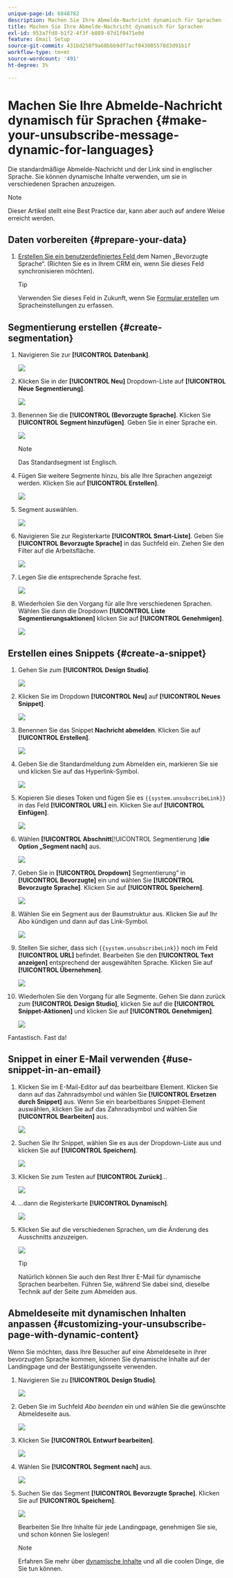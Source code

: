 ```yaml
---
unique-page-id: 6848782
description: Machen Sie Ihre Abmelde-Nachricht dynamisch für Sprachen - Marketo-Dokumente - Produktdokumentation
title: Machen Sie Ihre Abmelde-Nachricht dynamisch für Sprachen
exl-id: 953a7fd8-b1f2-4f3f-b889-87d1f0471e0d
feature: Email Setup
source-git-commit: 431bd258f9a68bbb9df7acf043085578d3d91b1f
workflow-type: tm+mt
source-wordcount: '491'
ht-degree: 3%

---
```


# Machen Sie Ihre Abmelde-Nachricht dynamisch für Sprachen {#make-your-unsubscribe-message-dynamic-for-languages}

Die standardmäßige Abmelde-Nachricht und der Link sind in englischer Sprache. Sie können dynamische Inhalte verwenden, um sie in verschiedenen Sprachen anzuzeigen.

>[!NOTE]
>
>Dieser Artikel stellt eine Best Practice dar, kann aber auch auf andere Weise erreicht werden.

## Daten vorbereiten {#prepare-your-data}

1. [Erstellen Sie ein benutzerdefiniertes Feld ](/help/marketo/product-docs/administration/field-management/create-a-custom-field-in-marketo.md) dem Namen „Bevorzugte Sprache“. (Richten Sie es in Ihrem CRM ein, wenn Sie dieses Feld synchronisieren möchten).

   >[!TIP]
   >
   >Verwenden Sie dieses Feld in Zukunft, wenn Sie [Formular erstellen](/help/marketo/product-docs/demand-generation/forms/creating-a-form/create-a-form.md) um Spracheinstellungen zu erfassen.

## Segmentierung erstellen {#create-segmentation}

1. Navigieren Sie zur **[!UICONTROL Datenbank]**.

   ![](assets/make-your-unsubscribe-message-dynamic-for-languages-1.png)

1. Klicken Sie in der **[!UICONTROL Neu]** Dropdown-Liste auf **[!UICONTROL Neue Segmentierung]**.

   ![](assets/make-your-unsubscribe-message-dynamic-for-languages-2.png)

1. Benennen Sie die **[!UICONTROL (Bevorzugte Sprache]**. Klicken Sie **[!UICONTROL Segment hinzufügen]**. Geben Sie in einer Sprache ein.

   ![](assets/make-your-unsubscribe-message-dynamic-for-languages-3.png)

   >[!NOTE]
   >
   >Das Standardsegment ist Englisch.

1. Fügen Sie weitere Segmente hinzu, bis alle Ihre Sprachen angezeigt werden. Klicken Sie auf **[!UICONTROL Erstellen]**.

   ![](assets/make-your-unsubscribe-message-dynamic-for-languages-4.png)

1. Segment auswählen.

   ![](assets/make-your-unsubscribe-message-dynamic-for-languages-5.png)

1. Navigieren Sie zur Registerkarte **[!UICONTROL Smart-Liste]**. Geben Sie **[!UICONTROL Bevorzugte Sprache]** in das Suchfeld ein. Ziehen Sie den Filter auf die Arbeitsfläche.

   ![](assets/make-your-unsubscribe-message-dynamic-for-languages-6.png)

1. Legen Sie die entsprechende Sprache fest.

   ![](assets/make-your-unsubscribe-message-dynamic-for-languages-7.png)

1. Wiederholen Sie den Vorgang für alle Ihre verschiedenen Sprachen. Wählen Sie dann die Dropdown **[!UICONTROL Liste Segmentierungsaktionen]** klicken Sie auf **[!UICONTROL Genehmigen]**.

   ![](assets/make-your-unsubscribe-message-dynamic-for-languages-8.png)

## Erstellen eines Snippets {#create-a-snippet}

1. Gehen Sie zum **[!UICONTROL Design Studio]**.

   ![](assets/make-your-unsubscribe-message-dynamic-for-languages-9.png)

1. Klicken Sie im Dropdown **[!UICONTROL Neu]** auf **[!UICONTROL Neues Snippet]**.

   ![](assets/make-your-unsubscribe-message-dynamic-for-languages-10.png)

1. Benennen Sie das Snippet **Nachricht abmelden**. Klicken Sie auf **[!UICONTROL Erstellen]**.

   ![](assets/make-your-unsubscribe-message-dynamic-for-languages-11.png)

1. Geben Sie die Standardmeldung zum Abmelden ein, markieren Sie sie und klicken Sie auf das Hyperlink-Symbol.

   ![](assets/make-your-unsubscribe-message-dynamic-for-languages-12.png)

1. Kopieren Sie dieses Token und fügen Sie es `{{system.unsubscribeLink}}` in das Feld **[!UICONTROL URL]** ein. Klicken Sie auf **[!UICONTROL Einfügen]**.

   ![](assets/make-your-unsubscribe-message-dynamic-for-languages-13.png)

1. Wählen **[!UICONTROL Abschnitt**[!UICONTROL  Segmentierung ]**die Option „Segment nach]** aus.

   ![](assets/make-your-unsubscribe-message-dynamic-for-languages-14.png)

1. Geben Sie in **[!UICONTROL Dropdown]** Segmentierung“ in **[!UICONTROL Bevorzugte]** ein und wählen Sie **[!UICONTROL Bevorzugte Sprache]**. Klicken Sie auf **[!UICONTROL Speichern]**.

   ![](assets/make-your-unsubscribe-message-dynamic-for-languages-15.png)

1. Wählen Sie ein Segment aus der Baumstruktur aus. Klicken Sie auf Ihr Abo kündigen und dann auf das Link-Symbol.

   ![](assets/make-your-unsubscribe-message-dynamic-for-languages-16.png)

1. Stellen Sie sicher, dass sich `{{system.unsubscribeLink}}` noch im Feld **[!UICONTROL URL]** befindet. Bearbeiten Sie den **[!UICONTROL Text anzeigen]** entsprechend der ausgewählten Sprache. Klicken Sie auf **[!UICONTROL Übernehmen]**.

   ![](assets/make-your-unsubscribe-message-dynamic-for-languages-17.png)

1. Wiederholen Sie den Vorgang für alle Segmente. Gehen Sie dann zurück zum **[!UICONTROL Design Studio]**, klicken Sie auf die **[!UICONTROL Snippet-Aktionen]** und klicken Sie auf **[!UICONTROL Genehmigen]**.

   ![](assets/make-your-unsubscribe-message-dynamic-for-languages-18.png)

Fantastisch. Fast da!

## Snippet in einer E-Mail verwenden {#use-snippet-in-an-email}

1. Klicken Sie im E-Mail-Editor auf das bearbeitbare Element. Klicken Sie dann auf das Zahnradsymbol und wählen Sie **[!UICONTROL Ersetzen durch Snippet]** aus. Wenn Sie ein bearbeitbares Snippet-Element auswählen, klicken Sie auf das Zahnradsymbol und wählen Sie **[!UICONTROL Bearbeiten]** aus.

   ![](assets/make-your-unsubscribe-message-dynamic-for-languages-19.png)

1. Suchen Sie Ihr Snippet, wählen Sie es aus der Dropdown-Liste aus und klicken Sie auf **[!UICONTROL Speichern]**.

   ![](assets/make-your-unsubscribe-message-dynamic-for-languages-20.png)

1. Klicken Sie zum Testen auf **[!UICONTROL Zurück]**…

   ![](assets/make-your-unsubscribe-message-dynamic-for-languages-21.png)

1. …dann die Registerkarte **[!UICONTROL Dynamisch]**.

   ![](assets/make-your-unsubscribe-message-dynamic-for-languages-22.png)

1. Klicken Sie auf die verschiedenen Sprachen, um die Änderung des Ausschnitts anzuzeigen.

   ![](assets/make-your-unsubscribe-message-dynamic-for-languages-23.png)

   >[!TIP]
   >
   >Natürlich können Sie auch den Rest Ihrer E-Mail für dynamische Sprachen bearbeiten. Führen Sie, während Sie dabei sind, dieselbe Technik auf der Seite zum Abmelden aus.

## Abmeldeseite mit dynamischen Inhalten anpassen {#customizing-your-unsubscribe-page-with-dynamic-content}

Wenn Sie möchten, dass Ihre Besucher auf eine Abmeldeseite in ihrer bevorzugten Sprache kommen, können Sie dynamische Inhalte auf der Landingpage und der Bestätigungsseite verwenden.

1. Navigieren Sie zu **[!UICONTROL Design Studio]**.

   ![](assets/make-your-unsubscribe-message-dynamic-for-languages-24.png)

1. Geben Sie im Suchfeld _Abo beenden_ ein und wählen Sie die gewünschte Abmeldeseite aus.

   ![](assets/make-your-unsubscribe-message-dynamic-for-languages-25.png)

1. Klicken Sie **[!UICONTROL Entwurf bearbeiten]**.

   ![](assets/make-your-unsubscribe-message-dynamic-for-languages-26.png)

1. Wählen Sie **[!UICONTROL Segment nach]** aus.

   ![](assets/make-your-unsubscribe-message-dynamic-for-languages-27.png)

1. Suchen Sie das Segment **[!UICONTROL Bevorzugte Sprache]**. Klicken Sie auf **[!UICONTROL Speichern]**.

   ![](assets/make-your-unsubscribe-message-dynamic-for-languages-28.png)

   Bearbeiten Sie Ihre Inhalte für jede Landingpage, genehmigen Sie sie, und schon können Sie loslegen!

   >[!NOTE]
   >
   >Erfahren Sie mehr über [dynamische Inhalte](/help/marketo/product-docs/personalization/segmentation-and-snippets/segmentation/understanding-dynamic-content.md) und all die coolen Dinge, die Sie tun können.
